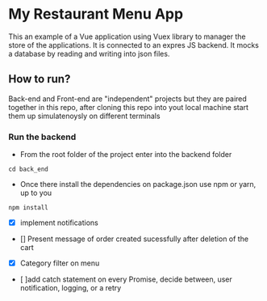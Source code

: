 # My Restaurant Menu App
This an example of a Vue application using Vuex library to manager the store of the applications.
It is connected to an expres JS backend. 
It mocks a database by reading and writing into json files.

## How to run?
Back-end and Front-end are "independent" projects but they are paired together in this repo, after cloning this repo into yout local machine start them up simulatenoysly on different terminals

### Run the backend

  -  From the root folder of the project enter into the backend folder
```
cd back_end
```
  - Once there install the dependencies on package.json use npm or yarn, up to you
```
npm install
```

  - [X] implement notifications
  - [] Present message of order created sucessfully after deletion of the cart
  - [X] Category filter on menu
  <!-- - [] handle 4xx and 5xx with error pages -->
-  [ ]add catch statement on every Promise, decide between, user notification, logging, or a retry
